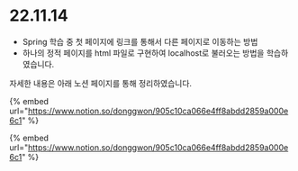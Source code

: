 # 22.11.14

* Spring 학습 중 첫 페이지에 링크를 통해서 다른 페이지로 이동하는 방법
* 하나의 정적 페이지를 html 파일로 구현하여 localhost로 불러오는 방법을 학습하였습니다.

자세한 내용은 아래 노션 페이지를 통해 정리하였습니다.

{% embed url="https://www.notion.so/donggwon/905c10ca066e4ff8abdd2859a000e6c1" %}

{% embed url="https://www.notion.so/donggwon/905c10ca066e4ff8abdd2859a000e6c1" %}

